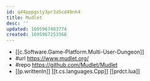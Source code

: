 ```yaml
---
id: q44pppgsty3pr3a5cd49nh4
title: Mudlet
desc: ''
updated: 1695967483774
created: 1695967253368
---
```


- [[c.Software.Game-Platform.Multi-User-Dungeon]]
- #url https://www.mudlet.org/
- #repo https://github.com/Mudlet/Mudlet
- [[p.writtenIn]] [[t.cs.languages.Cpp]] [[prdct.lua]]